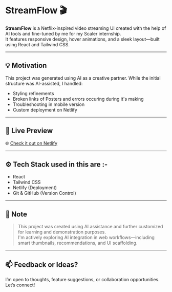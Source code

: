 # StreamFlow 🎬

**StreamFlow** is a Netflix-inspired video streaming UI created with the help of AI tools and fine-tuned by me for my Scaler internship.  
It features responsive design, hover animations, and a sleek layout—built using React and Tailwind CSS.

---

## 💡 Motivation

This project was generated using AI as a creative partner. While the initial structure was AI-assisted, I handled:
- Styling refinements
- Broken links of Posters and errors occuring during it's making
- Troubleshooting in mobile version
- Custom deployment on Netlify

---

## 🚀 Live Preview

🌐 [Check it out on Netlify](https://moonlit-sunburst-6c04b0.netlify.app/)

---

## ⚙️ Tech Stack used in this are :-

- React
- Tailwind CSS
- Netlify (Deployment)
- Git & GitHub (Version Control)

---

## 📌 Note

> This project was created using AI assistance and further customized for learning and demonstration purposes.  
> I'm actively exploring AI integration in web workflows—including smart thumbnails, recommendations, and UI scaffolding.

---

## 📫 Feedback or Ideas?

I’m open to thoughts, feature suggestions, or collaboration opportunities. Let’s connect!
